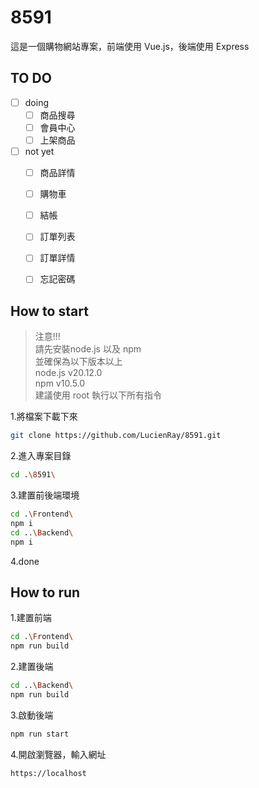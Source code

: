 # 8591

這是一個購物網站專案，前端使用 Vue.js，後端使用 Express
## TO DO
- [ ] doing
  - [ ] 商品搜尋
  - [ ] 會員中心
  - [ ] 上架商品
- [ ] not yet
  - [ ] 商品詳情
  - [ ] 購物車
  - [ ] 結帳
  - [ ] 訂單列表
  - [ ] 訂單詳情
  - [ ] 忘記密碼


## How to start

>注意!!!<br>
>請先安裝node.js 以及 npm<br>
> 並確保為以下版本以上<br>
> node.js v20.12.0<br>
> npm v10.5.0<br>
> 建議使用 root 執行以下所有指令

1.將檔案下載下來
```bash
git clone https://github.com/LucienRay/8591.git
```
2.進入專案目錄
```bash
cd .\8591\
```

3.建置前後端環境
```bash
cd .\Frontend\
npm i
cd ..\Backend\
npm i
```

4.done

## How to run
1.建置前端
```bash
cd .\Frontend\
npm run build
```

2.建置後端
```bash
cd ..\Backend\
npm run build
```

3.啟動後端
```bash
npm run start
```

4.開啟瀏覽器，輸入網址
```
https://localhost
```

